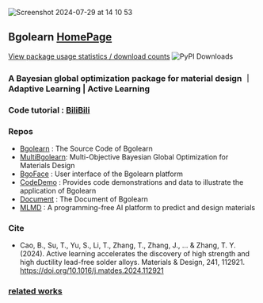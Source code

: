
![Screenshot 2024-07-29 at 14 10 53](https://github.com/user-attachments/assets/2d732df4-34ce-4603-92e9-029a07b3d2df)

## Bgolearn [HomePage](http://bgolearn.caobin.asia/) 

[View package usage statistics / download counts](https://www.pepy.tech/projects/Bgolearn)
 ![PyPI Downloads](https://static.pepy.tech/badge/bgolearn)
### A Bayesian global optimization package for material design ｜ Adaptive Learning | Active Learning

### Code tutorial : [BiliBili](https://www.bilibili.com/video/BV1LTtLeaEZp/?spm_id_from=333.337.search-card.all.click)

### Repos
+ [Bgolearn](https://github.com/Bin-Cao/Bgolearn) : The Source Code of Bgolearn
+ [MultiBgolearn](https://github.com/Bin-Cao/MultiBgolearn): Multi-Objective Bayesian Global Optimization for Materials Design
+ [BgoFace](https://github.com/Bgolearn/BgoFace) : User interface of the Bgolearn platform
+ [CodeDemo](https://github.com/Bgolearn/CodeDemo) : Provides code demonstrations and data to illustrate the application of Bgolearn
+ [Document](https://bgolearn.netlify.app/) : The Document of Bgolearn
+ [MLMD](https://github.com/Jiaxuan-Ma/MLMD) : A programming-free AI platform to predict and design materials

### Cite
+ Cao, B., Su, T., Yu, S., Li, T., Zhang, T., Zhang, J., ... & Zhang, T. Y. (2024). Active learning accelerates the discovery of high strength and high ductility lead-free solder alloys. Materials & Design, 241, 112921. https://doi.org/10.1016/j.matdes.2024.112921


### [related  works](https://scholar.google.com/scholar?hl=zh-CN&as_sdt=0%2C5&q=bgolearn&btnG=)
